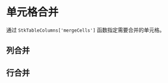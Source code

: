 # 单元格合并

通过 `StkTableColumns['mergeCells']` 函数指定需要合并的单元格。

## 列合并
<demo vue="basic/merge-cells/MergeCellsCol.vue"></demo>

## 行合并
<demo vue="basic/merge-cells/MergeCellsRow.vue"></demo>
